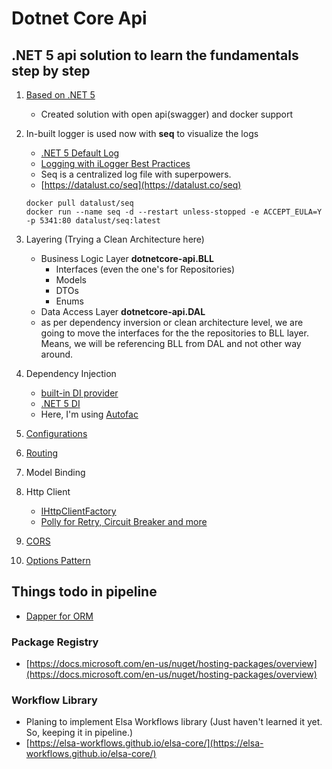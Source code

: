 # Dotnet Core Api
## .NET 5 api solution to learn the fundamentals step by step

1. [Based on .NET 5](https://docs.microsoft.com/en-us/dotnet/core/dotnet-five)
    - Created solution with open api(swagger) and docker support

2. In-built logger is used now with **seq** to visualize the logs
    - [.NET 5 Default Log](https://docs.microsoft.com/en-us/aspnet/core/fundamentals/logging/?view=aspnetcore-5.0)
    - [Logging with iLogger Best Practices](https://blog.rsuter.com/logging-with-ilogger-recommendations-and-best-practices/)
    - Seq is a centralized log file with superpowers.
    - [https://datalust.co/seq](https://datalust.co/seq)
    ```batch
    docker pull datalust/seq
    docker run --name seq -d --restart unless-stopped -e ACCEPT_EULA=Y -p 5341:80 datalust/seq:latest
    ```
3. Layering (Trying a Clean Architecture here)
    - Business Logic Layer **dotnetcore-api.BLL**
        - Interfaces (even the one's for Repositories)
        - Models
        - DTOs
        - Enums
    - Data Access Layer **dotnetcore-api.DAL**
    - as per dependency inversion or clean architecture level, we are going to move the interfaces for the the repositories to BLL layer. Means, we will be referencing BLL from DAL and not other way around.

4. Dependency Injection
    - [built-in DI provider](https://docs.microsoft.com/en-us/aspnet/core/fundamentals/dependency-injection?view=aspnetcore-5.0)
    - [.NET 5 DI](https://www.youtube.com/watch?v=0x2KW-dJDQU)
    - Here, I'm using [Autofac](https://autofac.readthedocs.io/en/latest/integration/aspnetcore.html)

5. [Configurations](https://docs.microsoft.com/en-us/aspnet/core/fundamentals/configuration/?view=aspnetcore-5.0)

6. [Routing](https://docs.microsoft.com/en-us/aspnet/core/fundamentals/routing?view=aspnetcore-5.0)

7. Model Binding

8. Http Client 
    - [IHttpClientFactory](https://docs.microsoft.com/en-us/aspnet/core/fundamentals/http-requests?WT.mc_id=AZ-MVP-5003875&view=aspnetcore-5.0)
    - [Polly for Retry, Circuit Breaker and more](https://github.com/App-vNext/Polly)

9. [CORS](https://docs.microsoft.com/en-us/aspnet/core/security/cors?view=aspnetcore-5.0)

10. [Options Pattern](https://docs.microsoft.com/en-us/aspnet/core/fundamentals/configuration/options?view=aspnetcore-5.0)
## Things todo in pipeline
- [Dapper for ORM](https://github.com/DapperLib/Dapper)
### Package Registry
- [https://docs.microsoft.com/en-us/nuget/hosting-packages/overview](https://docs.microsoft.com/en-us/nuget/hosting-packages/overview)
### Workflow Library
- Planing to implement Elsa Workflows library (Just haven't learned it yet. So, keeping it in pipeline.)
- [https://elsa-workflows.github.io/elsa-core/](https://elsa-workflows.github.io/elsa-core/)
